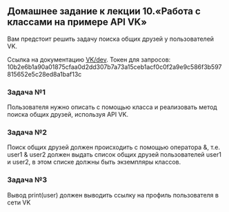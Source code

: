 ## **Домашнее задание к лекции 10.«Работа с классами на примере API VK»**
Вам предстоит решить задачу поиска общих друзей у пользователей VK.

Ссылка на документацию [VK/dev](https://vk.com/dev/manuals). Токен для запросов: 10b2e6b1a90a01875cfaa0d2dd307b7a73a15ceb1acf0c0f2a9e9c586f3b597815652e5c28ed8a1baf13c

### **Задача №1**
Пользователя нужно описать с помощью класса и реализовать метод поиска общих друзей, используя API VK.

### **Задача №2**
Поиск общих друзей должен происходить с помощью оператора &, т.е. user1 & user2 должен выдать список общих друзей пользователей user1 и user2, в этом списке должны быть экземпляры классов.

### **Задача №3**
Вывод print(user) должен выводить ссылку на профиль пользователя в сети VK